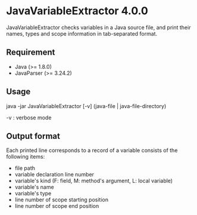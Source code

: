 # JavaVariableExtractor 4.0.0

JavaVariableExtractor checks variables in a Java source file, and print their names, types and scope information in tab-separated format.

## Requirement
- Java (>= 1.8.0)
- JavaParser (>= 3.24.2)

## Usage
  java -jar JavaVariableExtractor [-v] (java-file | java-file-directory)

-v : verbose mode

## Output format
Each printed line corresponds to a record of a variable consists of the following items:
- file path
- variable declaration line number
- variable's kind (F: field, M: method's argument, L: local variable)
- variable's name
- variable's type
- line number of scope starting position
- line number of scope end position
